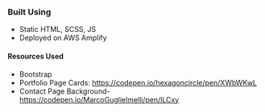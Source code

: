 ### Built Using
* Static HTML, SCSS, JS
* Deployed on AWS Amplify
#### Resources Used
* Bootstrap
* Portfolio Page Cards: https://codepen.io/hexagoncircle/pen/XWbWKwL
* Contact Page Background- https://codepen.io/MarcoGuglielmelli/pen/lLCxy

